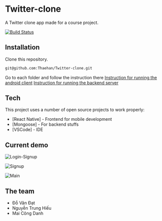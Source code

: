 # Twitter-clone
A Twitter clone app made for a course project.

[![Build Status](https://travis-ci.org/joemccann/dillinger.svg?branch=master)](https://travis-ci.org/joemccann/dillinger)
## Installation
Clone this repository.
```sh
git@github.com:Thaehan/Twitter-clone.git
```
Go to each folder and follow the instruction there
[Instruction for running the android client](https://github.com/Thaehan/Twitter-clone/tree/master/client#readme/)
[Instruction for running the backend server](https://github.com/Thaehan/Twitter-clone/tree/master/server#readme/)




## Tech

This project uses a number of open source projects to work properly:

- [React Native] - Frontend for mobile development
- [Mongoose] - For backend stuffs
- [VSCode] - IDE

## Current demo
![Login-Signup](https://user-images.githubusercontent.com/62579790/161212117-6b73d2c6-1d3d-4b7d-93e9-af5f5c4f38a5.gif)

![Signup](https://user-images.githubusercontent.com/62579790/161212101-5c793f13-bdc6-4e83-85a8-2d7d0bfc3b0c.gif)

![Main](https://user-images.githubusercontent.com/62579790/161212112-7f648e6b-b5bf-481c-9483-94f97ab3891c.gif)


## The team
- Đỗ Văn Đạt
- Nguyễn Trung Hiếu
- Mai Công Danh

